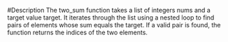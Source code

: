 #Description
The two_sum function takes a list of integers nums and a target value target. It iterates through the list using a nested loop to find pairs of elements whose sum equals the target. If a valid pair is found, the function returns the indices of the two elements.
